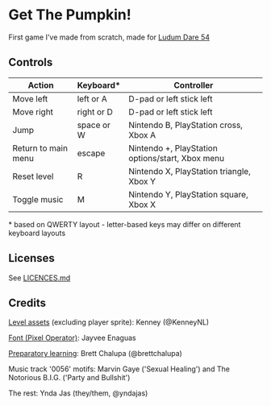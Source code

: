 # Get The Pumpkin! <!-- markdownlint-disable-line MD026 -->

First game I've made from scratch, made for [Ludum Dare 54](https://ldjam.com/events/ludum-dare/54)

## Controls

| Action              | Keyboard\* | Controller                                       |
| ------------------- | ---------- | ------------------------------------------------ |
| Move left           | left or A  | D-pad or left stick left                         |
| Move right          | right or D | D-pad or left stick left                         |
| Jump                | space or W | Nintendo B, PlayStation cross, Xbox A            |
| Return to main menu | escape     | Nintendo +, PlayStation options/start, Xbox menu |
| Reset level         | R          | Nintendo X, PlayStation triangle, Xbox Y         |
| Toggle music        | M          | Nintendo Y, PlayStation square, Xbox X           |

\* based on QWERTY layout - letter-based keys may differ on different keyboard layouts

## Licenses

See [LICENCES.md](./LICENCES.md)

## Credits

[Level assets](https://www.kenney.nl/assets/pixel-platformer-farm-expansion) (excluding player sprite): Kenney (@KenneyNL)

[Font (Pixel Operator)](https://www.dafont.com/pixel-operator.font): Jayvee Enaguas

[Preparatory learning](https://www.youtube.com/watch?v=FNEAJsry5sA): Brett Chalupa (@brettchalupa)

Music track '0056' motifs: Marvin Gaye ('Sexual Healing') and The Notorious B.I.G. ('Party and Bullshit')

The rest: Ynda Jas (they/them, @yndajas)

